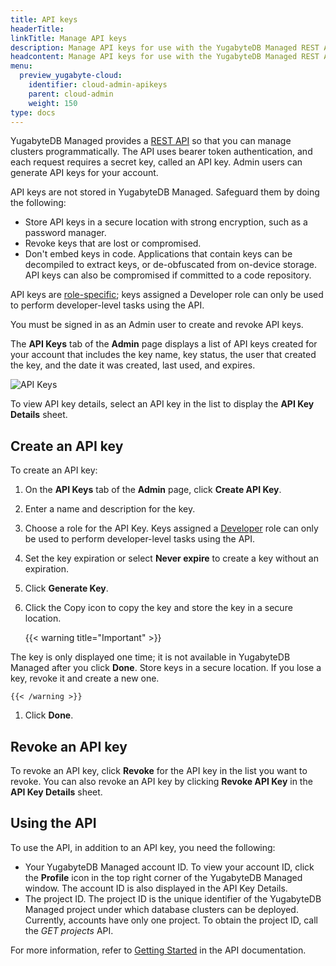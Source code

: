 ```yaml
---
title: API keys
headerTitle:
linkTitle: Manage API keys
description: Manage API keys for use with the YugabyteDB Managed REST API.
headcontent: Manage API keys for use with the YugabyteDB Managed REST API
menu:
  preview_yugabyte-cloud:
    identifier: cloud-admin-apikeys
    parent: cloud-admin
    weight: 150
type: docs
---
```


YugabyteDB Managed provides a [REST API](https://api-docs.yugabyte.com/docs/managed-apis/9u5yqnccbe8lk-yugabyte-db-managed-rest-api) so that you can manage clusters programmatically. The API uses bearer token authentication, and each request requires a secret key, called an API key. Admin users can generate API keys for your account.

API keys are not stored in YugabyteDB Managed. Safeguard them by doing the following:

- Store API keys in a secure location with strong encryption, such as a password manager.
- Revoke keys that are lost or compromised.
- Don't embed keys in code. Applications that contain keys can be decompiled to extract keys, or de-obfuscated from on-device storage. API keys can also be compromised if committed to a code repository.

API keys are [role-specific](../manage-access/#user-roles); keys assigned a Developer role can only be used to perform developer-level tasks using the API.

You must be signed in as an Admin user to create and revoke API keys.

The **API Keys** tab of the **Admin** page displays a list of API keys created for your account that includes the key name, key status, the user that created the key, and the date it was created, last used, and expires.

![API Keys](/images/yb-cloud/cloud-admin-apikeys.png)

To view API key details, select an API key in the list to display the **API Key Details** sheet.

## Create an API key

To create an API key:

1. On the **API Keys** tab of the **Admin** page, click **Create API Key**.

1. Enter a name and description for the key.

1. Choose a role for the API Key. Keys assigned a [Developer](../manage-access/#user-roles) role can only be used to perform developer-level tasks using the API.

1. Set the key expiration or select **Never expire** to create a key without an expiration.

1. Click **Generate Key**.

1. Click the Copy icon to copy the key and store the key in a secure location.

    {{< warning title="Important" >}}

The key is only displayed one time; it is not available in YugabyteDB Managed after you click **Done**. Store keys in a secure location. If you lose a key, revoke it and create a new one.

    {{< /warning >}}

1. Click **Done**.

## Revoke an API key

To revoke an API key, click **Revoke** for the API key in the list you want to revoke. You can also revoke an API key by clicking **Revoke API Key** in the **API Key Details** sheet.

## Using the API

To use the API, in addition to an API key, you need the following:

- Your YugabyteDB Managed account ID. To view your account ID, click the **Profile** icon in the top right corner of the YugabyteDB Managed window. The account ID is also displayed in the API Key Details.
- The project ID. The project ID is the unique identifier of the YugabyteDB Managed project under which database clusters can be deployed. Currently, accounts have only one project. To obtain the project ID, call the _GET projects_ API.

For more information, refer to [Getting Started](https://api-docs.yugabyte.com/docs/managed-apis/tvsjh28t5ivmw-getting-started) in the API documentation.
